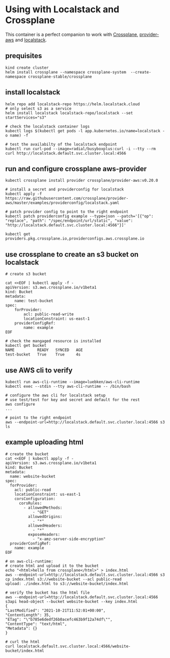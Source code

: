 # Using with Localstack and Crossplane

This container is a perfect companion to work with [Crossplane](https://crossplane.io/), [provider-aws](https:/github.com/crossplane/provider-aws) and [localstack](https://localstack.cloud/). 


## prequisites

    kind create cluster
    helm install crossplane --namespace crossplane-system  --create-namespace crossplane-stable/crossplane

## install localstack

    helm repo add localstack-repo https://helm.localstack.cloud
    # only select s3 as a service
    helm install localstack localstack-repo/localstack --set startServices="s3"

    # check the localstack container logs
    kubectl logs $(kubectl get pods -l app.kubernetes.io/name=localstack -o name) -f

    # test the availabilty of the localstack endpoint
    kubectl run curl-pod --image=radial/busyboxplus:curl -i --tty --rm
    curl http://localstack.default.svc.cluster.local:4566

## run and configure crossplane aws-provider

    kubectl crossplane install provider crossplane/provider-aws:v0.20.0

    # install a secret and providerconfig for localstack   
    kubectl apply -f https://raw.githubusercontent.com/crossplane/provider-aws/master/examples/providerconfig/localstack.yaml

    # patch provider config to point to the right endpoint
    kubectl patch providerconfig example --type=json --patch='[{"op": "replace", "path": "/spec/endpoint/url/static", "value": "http://localstack.default.svc.cluster.local:4566"}]'

    kubectl get providers.pkg.crossplane.io,providerconfigs.aws.crossplane.io

## use crossplane to create an s3 bucket on localstack

    # create s3 bucket
```console
cat <<EOF | kubectl apply -f -
apiVersion: s3.aws.crossplane.io/v1beta1
kind: Bucket
metadata:
    name: test-bucket
spec:
    forProvider:
        acl: public-read-write
        locationConstraint: us-east-1
    providerConfigRef:
        name: example
EOF
```

    # check the mangaged resource is installed
    kubectl get bucket
    NAME          READY   SYNCED   AGE
    test-bucket   True    True     4s

## use AWS cli to verify

    kubectl run aws-cli-runtime --image=luebken/aws-cli-runtime
    kubectl exec --stdin --tty aws-cli-runtime -- /bin/bash

    # configure the aws cli for localstack setup
    # use test/test for key and secret and default for the rest
    aws configure
    ...

    # point to the right endpoint
    aws --endpoint-url=http://localstack.default.svc.cluster.local:4566 s3 ls

## example uploading html

```console
# create the bucket
cat <<EOF | kubectl apply -f -
apiVersion: s3.aws.crossplane.io/v1beta1
kind: Bucket
metadata:
  name: website-bucket
spec:
  forProvider:
    acl: public-read
    locationConstraint: us-east-1
    corsConfiguration:
      corsRules:
        - allowedMethods:
            - "GET"
          allowedOrigins:
            - "*"
          allowedHeaders:
            - "*"
          exposeHeaders:
            - "x-amz-server-side-encryption"
  providerConfigRef:
    name: example
EOF
```

    # on aws-cli-runtime:
    # create html and upload it to the bucket
    echo "<html>hello from crossplane</html>" > index.html
    aws --endpoint-url=http://localstack.default.svc.cluster.local:4566 s3 cp index.html s3://website-bucket --acl public-read
    upload: ./index.html to s3://website-bucket/index.html

    # verify the bucket has the html file
    aws --endpoint-url=http://localstack.default.svc.cluster.local:4566 s3api head-object --bucket website-bucket --key index.html
    {
    "LastModified": "2021-10-21T11:52:01+00:00",
    "ContentLength": 35,
    "ETag": "\"b785e6dedf26b0acefc463b9f12a74df\"",
    "ContentType": "text/html",
    "Metadata": {}
    }

    # curl the html
    curl localstack.default.svc.cluster.local:4566/website-bucket/index.html